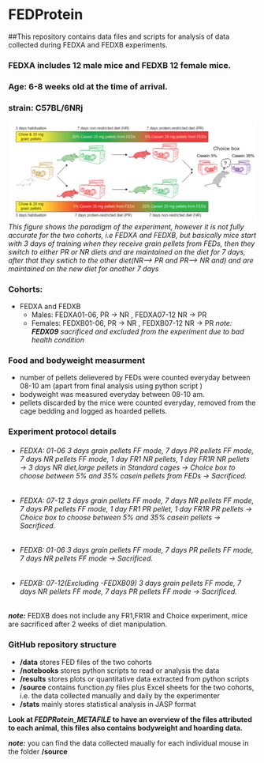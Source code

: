 # FEDProtein
 

##This repository contains data files and scripts for analysis of data collected during FEDXA and FEDXB experiments.

### FEDXA includes 12 male mice and FEDXB 12 female mice.
### Age: 6-8 weeks old at the time of arrival.
### strain: C57BL/6NRj

![paradigm](https://github.com/Htbibalan/FEDProtein/blob/BNA/source/paradigm.png)
*This figure shows the paradigm of the experiment, however it is not fully accurate for the two cohorts, i.e FEDXA and FEDXB, but basically mice start with 3 days of training when they receive grain pellets from FEDs, then they switch to either PR or NR diets and are maintained on the diet for 7 days, after that they swtich to the other diet(NR--> PR and PR--> NR and) and are maintained on the new diet for another 7 days*


### Cohorts:
* FEDXA and FEDXB
    * Males: FEDXA01-06, PR &#8594; NR ,  FEDXA07-12 NR &#8594; PR
    * Females: FEDXB01-06, PR &#8594; NR , FEDXB07-12 NR &#8594; PR  *note: ***FEDX09*** sacrificed and excluded from the experiment due to bad health condition*

### Food and bodyweight measurment
* number of pellets delievered by FEDs were counted everyday between 08-10 am (apart from final analysis using python script )
* bodyweight was measured everyday between 08-10 am.
* pellets discarded by the mice were counted everyday, removed from the cage bedding and logged as hoarded pellets.

### Experiment protocol details
* ###### FEDXA: 01-06 3 days grain pellets FF mode, 7 days PR pellets FF mode, 7 days NR pellets FF mode, 1 day FR1 NR pellets, 1 day FR1R NR pellets &#8594; 3 days NR diet,large pellets in Standard cages &#8594; Choice box to choose between 5% and 35% casein pellets from FEDs &#8594;  Sacrificed.

* ###### FEDXA: 07-12 3 days grain pellets FF mode, 7 days NR pellets FF mode, 7 days PR pellets FF mode, 1 day FR1 PR pellet, 1 day FR1R PR pellets &#8594; Choice box to choose between 5% and 35% casein pellets &#8594; Sacrificed.

* ###### FEDXB: 01-06 3 days grain pellets FF mode, 7 days PR pellets FF mode, 7 days NR pellets FF mode &#8594; Sacrificed.

* ###### FEDXB: 07-12(Excluding -FEDXB09) 3 days grain pellets FF mode, 7 days NR pellets FF mode, 7 days PR pellets FF mode &#8594; Sacrificed.

***note:*** FEDXB does not include any FR1,FR1R and Choice experiment, mice are sacrificed after 2 weeks of diet manipulation. 


### GitHub repository structure

* **/data** stores FED files of the two cohorts
* **/notebooks** stores python scripts to read or analysis the data
* **/results** stores plots or quantitative data extracted from python scripts
* **/source** contains function.py files plus Excel sheets for the two cohorts, i.e. the data collected manually and daily by the experimenter
* **/stats** mainly stores statistical analysis in JASP format

**Look at ***FEDPRotein_METAFILE*** to have an overview of the files attributed to each animal, this files also contains bodyweight and hoarding data.** 

***note:*** you can find the data collected maually for each individual mouse in the folder **/source** 



